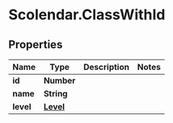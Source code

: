 # Scolendar.ClassWithId

## Properties
Name | Type | Description | Notes
------------ | ------------- | ------------- | -------------
**id** | **Number** |  | 
**name** | **String** |  | 
**level** | [**Level**](Level.md) |  | 


